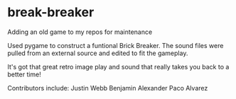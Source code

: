# break-breaker
Adding an old game to my repos for maintenance 

Used pygame to construct a funtional Brick Breaker. 
The sound files were pulled from an external source and edited to fit the gameplay. 

It's got that great retro image play and sound that really takes you back to a better time!

Contributors include:
Justin Webb
Benjamin Alexander
Paco Alvarez
